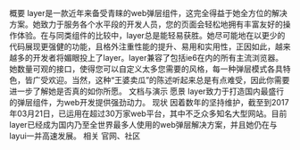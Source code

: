 概要 layer是一款近年来备受青睐的web弹层组件，这完全得益于她全方位的解决方案。她致力于服务各个水平段的开发人员，您的页面会轻松地拥有丰富友好的操作体验。在与同类组件的比较中，layer总是能轻易获胜。她尽可能地在以更少的代码展现更强健的功能，且格外注重性能的提升、易用和实用性，正因如此，越来越多的开发者将媚眼投上了layer。layer兼容了包括ie6在内的所有主流浏览器。 她数量可观的接口，使得您可以自定义太多您需要的风格，每一种弹层模式各具特色，皆广受欢迎。当然，这种“王婆卖瓜”的陈述听起来总是有点难受，因此你需要进一步了解她是否真的如你所愿。 文档与演示 愿景 layer致力于打造国内最盛行的弹层组件，为web开发提供强劲动力。 现状 因着数年的坚持维护，截至到2017年03月21日，已运用在超过30万家web平台，其中不乏众多知名大型网站。目前layer已经成为国内乃至全世界最多人使用的web弹层解决方案，并且她仍在与layui一并高速发展。 相关 官网、社区